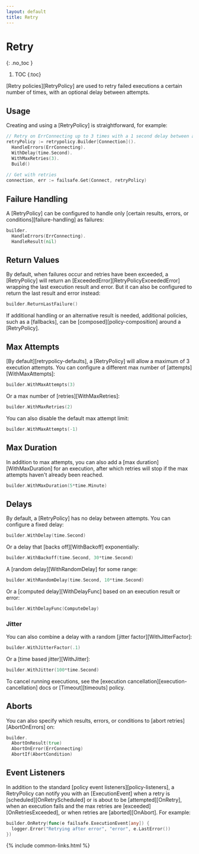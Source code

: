 ```yaml
---
layout: default
title: Retry
---
```


# Retry
{: .no_toc }

1. TOC
{:toc}

[Retry policies][RetryPolicy] are used to retry failed executions a certain number of times, with an optional delay between attempts.

## Usage

Creating and using a [RetryPolicy] is straightforward, for example:

```go
// Retry on ErrConnecting up to 3 times with a 1 second delay between attempts
retryPolicy := retrypolicy.Builder[Connection]().
  HandleErrors(ErrConnecting).
  WithDelay(time.Second).
  WithMaxRetries(3).
  Build()
  
// Get with retries
connection, err := failsafe.Get(Connect, retryPolicy)
```

## Failure Handling

A [RetryPolicy] can be configured to handle only [certain results, errors, or conditions][failure-handling] as failures:

```go
builder.
  HandleErrors(ErrConnecting).
  HandleResult(nil)
```

## Return Values

By default, when failures occur and retries have been exceeded, a [RetryPolicy] will return an [ExceededError][RetryPolicyExceededError] wrapping the last execution result and error. But it can also be configured to return the last result and error instead:

```go
builder.ReturnLastFailure()
```

If additional handling or an alternative result is needed, additional policies, such as a [fallbacks], can be [composed][policy-composition] around a [RetryPolicy].

## Max Attempts

[By default][retrypolicy-defaults], a [RetryPolicy] will allow a maximum of 3 execution attempts. You can configure a different max number of [attempts][WithMaxAttempts]:

```go
builder.WithMaxAttempts(3)
```

Or a max number of [retries][WithMaxRetries]:

```go
builder.WithMaxRetries(2)
```

You can also disable the default max attempt limit:

```go
builder.WithMaxAttempts(-1)
```

## Max Duration

In addition to max attempts, you can also add a [max duration][WithMaxDuration] for an execution, after which retries will stop if the max attempts haven't already been reached.

```go
builder.WithMaxDuration(5*time.Minute)
```

## Delays

By default, a [RetryPolicy] has no delay between attempts. You can configure a fixed delay:

```go
builder.WithDelay(time.Second)
```

Or a delay that [backs off][WithBackoff] exponentially:

```go
builder.WithBackoff(time.Second, 30*time.Second)
```

A [random delay][WithRandomDelay] for some range:

```go
builder.WithRandomDelay(time.Second, 10*time.Second)
```

Or a [computed delay][WithDelayFunc] based on an execution result or error:

```go
builder.WithDelayFunc(ComputeDelay)
```

### Jitter

You can also combine a delay with a random [jitter factor][WithJitterFactor]:

```go
builder.WithJitterFactor(.1)
```

Or a [time based jitter][WithJitter]:

```go
builder.WithJitter(100*time.Second)
```

To cancel running executions, see the [execution cancellation][execution-cancellation] docs or [Timeout][timeouts] policy.

## Aborts

You can also specify which results, errors, or conditions to [abort retries][AbortOnErrors] on:

```go
builder.
  AbortOnResult(true)
  AbortOnError(ErrConnecting)
  AbortIf(AbortCondition)
```

## Event Listeners

In addition to the standard [policy event listeners][policy-listeners], a RetryPolicy can notify you with an [ExecutionEvent] when a retry is [scheduled][OnRetryScheduled] or is about to be [attempted][OnRetry], when an execution fails and the max retries are [exceeded][OnRetriesExceeded], or when retries are [aborted][OnAbort]. For example:

```go
builder.OnRetry(func(e failsafe.ExecutionEvent[any]) {
  logger.Error("Retrying after error", "error", e.LastError())
})
```


{% include common-links.html %}